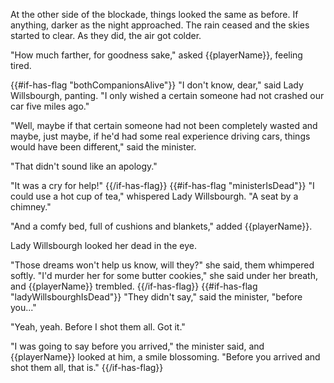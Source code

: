 At the other side of the blockade, things looked the same as before. If anything, darker as the night approached. The rain ceased and the skies started to clear. As they did, the air got colder.

"How much farther, for goodness sake," asked {{playerName}}, feeling tired.

{{#if-has-flag "bothCompanionsAlive"}}
"I don't know, dear," said Lady Willsbourgh, panting. "I only wished a certain someone had not crashed our car five miles ago."

"Well, maybe if that certain someone had not been completely wasted and maybe, just maybe, if he'd had some real experience driving cars, things would have been different," said the minister.

"That didn't sound like an apology."

"It was a cry for help!"
{{/if-has-flag}}
{{#if-has-flag "ministerIsDead"}}
"I could use a hot cup of tea," whispered Lady Willsbourgh. "A seat by a chimney."

"And a comfy bed, full of cushions and blankets," added {{playerName}}.

Lady Willsbourgh looked her dead in the eye.

"Those dreams won't help us know, will they?" she said, them whimpered softly. "I'd murder her for some butter cookies," she said under her breath, and {{playerName}} trembled.
{{/if-has-flag}}
{{#if-has-flag "ladyWillsbourghIsDead"}}
"They didn't say," said the minister, "before you..."

"Yeah, yeah. Before I shot them all. Got it."

"I was going to say before you arrived," the minister said, and {{playerName}} looked at him, a smile blossoming. "Before you arrived and shot them all, that is."
{{/if-has-flag}}
